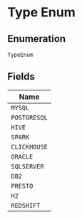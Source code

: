 
# Type Enum

## Enumeration

`TypeEnum`

## Fields

| Name |
|  --- |
| `MYSQL` |
| `POSTGRESQL` |
| `HIVE` |
| `SPARK` |
| `CLICKHOUSE` |
| `ORACLE` |
| `SQLSERVER` |
| `DB2` |
| `PRESTO` |
| `H2` |
| `REDSHIFT` |

